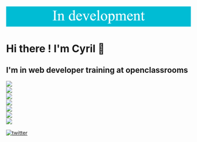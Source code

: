 ![banner](./banner.png)

# Hi there ! I'm Cyril 👋

## I'm in web developer training at openclassrooms

<img align="left" src="https://img.shields.io/badge/figma-%23F24E1E.svg?style=for-the-badge&logo=figma&logoColor=white">
<br/>

<img align="left" src="https://img.shields.io/badge/HTML5-E34F26?style=for-the-badge&logo=html5&logoColor=white">
<br/>

<img align="left" src="https://img.shields.io/badge/CSS3-1572B6?style=for-the-badge&logo=css3&logoColor=white">
<br/>

<img align="left" src="https://img.shields.io/badge/JavaScript-323330?style=for-the-badge&logo=javascript&logoColor=F7DF1E">
<br/>

<img align="left" src="https://img.shields.io/badge/Sass-CC6699?style=for-the-badge&logo=sass&logoColor=white">
<br/>

<img align="left" src="https://img.shields.io/badge/Visual_Studio_Code-0078D4?style=for-the-badge&logo=visual%20studio%20code&logoColor=white">
<br/>

<img align="left" src="https://img.shields.io/badge/GIT-E44C30?style=for-the-badge&logo=git&logoColor=white">
<br/>

<a align="left" href='https://twitter.com/CyrilBDev' target="_blank"><img alt='twitter' src='https://img.shields.io/badge/Twitter-100000?style=for-the-badge&logo=twitter&logoColor=white&labelColor=939090&color=1d9bf0'/></a>
